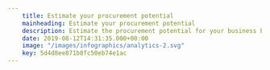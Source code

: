 ```yaml
---
    title: Estimate your procurement potential
    mainheading: Estimate your procurement potential
    description: Estimate the procurement potential for your business by using our procurement savings calculator​
    date: 2019-08-12T14:31:35.000+00:00
    image: "/images/infographics/analytics-2.svg"
    key: 5d4d8ee871b8fc50eb74e1ac
---
```


​